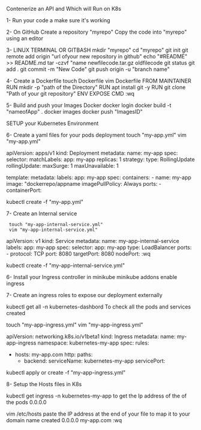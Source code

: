 Contenerize an API and Which will Run on K8s

1- Run your code a make sure it's working


2- On  GitHub
  Create a repository "myrepo"
  Copy the code into "myrepo" using an editor


3- LINUX TERMINAL OR GITBASH
   mkdir "myrepo"
   cd "myrepo"
   git init
   git remote add origin "url ofyour new repository in github"
   echo "#README" >> README.md
   tar -czvf "name newfilecode.tar.gz oldfilecode
   git status
   git add .
   git commit -m "New Code"
   git push origin -u "branch name"


4- Create a Dockerfile
   touch Dockerfile
   vim Dockerfile
   FROM
   MAINTAINER
   RUN mkdir -p "path of the Directory"
   RUN apt install git -y
   RUN git clone "Path of your git repository"
   ENV
   EXPOSE 
   CMD
   :wq


5- Build and push your Images  Docker
   docker login
   docker build -t "nameofApp" .
   docker images
   docker push "ImagesID"

SETUP your Kubernetes Environment


6- Create a yaml files for your pods deployment
   touch "my-app.yml"
   vim "my-app.yml"

apiVersion: apps/v1 
kind: Deployment
metadata:
  name: my-app
spec:
  selector:
    matchLabels:
      app: my-app
  replicas: 1 
  strategy:
    type: RollingUpdate
    rollingUpdate:
      maxSurge: 1
      maxUnavailable: 1

  template:
    metadata:
      labels:
        app: my-app
    spec:
      containers:
      - name: my-app
        image: "dockerrepo/appname
        imagePullPolicy: Always
        ports:
        - containerPort: 
 
kubectl create -f "my-app.yml"


7- Create an Internal service
   
     touch "my-app-internal-service.yml"
     vim "my-app-internal-service.yml"

apiVersion: v1
kind: Service
metadata:
  name: my-app-internal-service
  labels:
    app: my-app
spec:
  selector:
    app: my-app
  type: LoadBalancer
  ports:
    - protocol: TCP
      port: 8080
      targetPort: 8080
      nodePort: 
:wq

kubectl create -f "my-app-internal-service.yml"


6- Install your Ingress controller in minikube
   minikube addons enable ingress


7- Create an ingress roles to expose our deployment externally

  kubectl get all -n kubernetes-dashbord 
To check all the pods and services created
  
  touch "my-app-ingress.yml"
  vim "my-app-ingress.yml"

apiVersion: networking.k8s.io/v1beta1
kind: Ingress
metadata:
  name: my-app-ingress
  namespace: kubernetes-my-app
spec:
  rules:
  - hosts: my-app.com
    http:
      paths:
      - backend:
           serviceName: kubernetes-my-app
           servicePort: 

kubectl apply or create -f "my-app-ingress.yml"


8- Setup the Hosts files in K8s

   kubectl get ingress -n kubernetes-my-app
to get the Ip address of the of the pods 0.0.0.0
 
vim /etc/hosts
paste the IP address at the end of your file to map it to your domain name created
0.0.0.0       my-app.com
:wq


